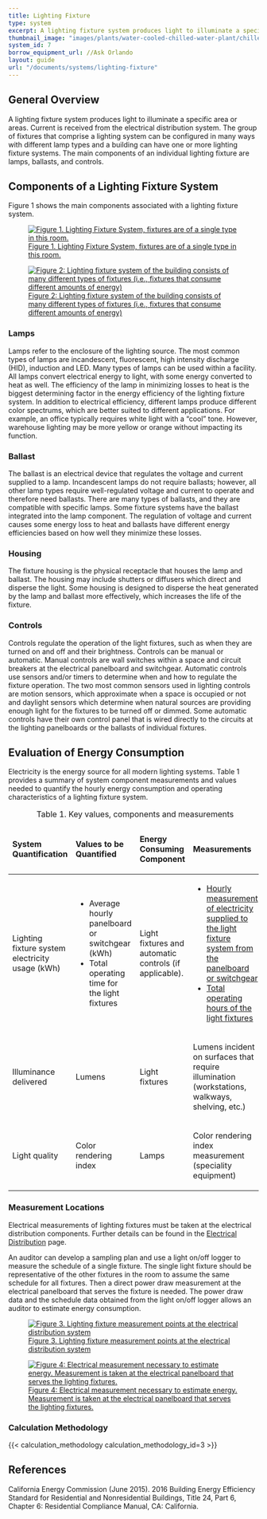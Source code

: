 ```yaml
---
title: Lighting Fixture
type: system
excerpt: A lighting fixture system produces light to illuminate a specific area or areas.
thumbnail_image: "images/plants/water-cooled-chilled-water-plant/chilled-water-plant-overview.jpeg"
system_id: 7
borrow_equipment_url: //Ask Orlando
layout: guide
url: "/documents/systems/lighting-fixture"
---
```


## General Overview

A lighting fixture system produces light to illuminate a specific area or areas. Current is received from the electrical distribution system. The group of fixtures that comprise a lighting system can be configured in many ways with different lamp types and a building can have one or more lighting fixture systems. The main components of an individual lighting fixture are lamps, ballasts, and controls. 

## Components of a Lighting Fixture System

Figure 1 shows the main components associated with a lighting fixture system. 

<a href="/images/systems/lighting-fixture/lighting fixture figure1.png">
    <figure class="figure mb-4 mt-3">
        <img src="/images/systems/lighting-fixture/lighting fixture figure1.png" class="figure-img img-fluid rounded" alt="Figure 1. Lighting Fixture System, fixtures are of a single type in this room.">
        <figcaption class="figure-caption text-left">Figure 1. Lighting Fixture System, fixtures are of a single type in this room.</figcaption>
    </figure>
</a>

<a href="/images/systems/lighting-fixture/lighting fixture figure2.png">
    <figure class="figure mb-4 mt-3">
        <img src="/images/systems/lighting-fixture/lighting fixture figure2.png" class="figure-img img-fluid rounded" alt="Figure 2: Lighting fixture system of the building consists of many different types of fixtures (i.e., fixtures that consume different amounts of energy)">
        <figcaption class="figure-caption text-left">Figure 2: Lighting fixture system of the building consists of many different types of fixtures (i.e., fixtures that consume different amounts of energy)</figcaption>
    </figure>
</a>

### Lamps

Lamps refer to the enclosure of the lighting source. The most common types of lamps are incandescent, fluorescent, high intensity discharge (HID), induction and LED. Many types of lamps can be used within a facility. All lamps convert electrical energy to light, with some energy converted to heat as well. The efficiency of the lamp in minimizing losses to heat is the biggest determining factor in the energy efficiency of the lighting fixture system. In addition to electrical efficiency, different lamps produce different color spectrums, which are better suited to different applications. For example, an office typically requires white light with a “cool” tone. However, warehouse lighting may be more yellow or orange without impacting its function.

### Ballast

The ballast is an electrical device that regulates the voltage and current supplied to a lamp.  Incandescent lamps do not require ballasts; however, all other lamp types require well-regulated voltage and current to operate and therefore need ballasts. There are many types of ballasts, and they are compatible with specific lamps. Some fixture systems have the ballast integrated into the lamp component. The regulation of voltage and current causes some energy loss to heat and ballasts have different energy efficiencies based on how well they minimize these losses.

### Housing

The fixture housing is the physical receptacle that houses the lamp and ballast. The housing may include shutters or diffusers which direct and disperse the light. Some housing is designed to disperse the heat generated by the lamp and ballast more effectively, which increases the life of the fixture.

### Controls

Controls regulate the operation of the light fixtures, such as when they are turned on and off and their brightness. Controls can be manual or automatic. Manual controls are wall switches within a space and circuit breakers at the electrical panelboard and switchgear. Automatic controls use sensors and/or timers to determine when and how to regulate the fixture operation. The two most common sensors used in lighting controls are motion sensors, which approximate when a space is occupied or not and daylight sensors which determine when natural sources are providing enough light for the fixtures to be turned off or dimmed.  Some automatic controls have their own control panel that is wired directly to the circuits at the lighting panelboards or the ballasts of individual fixtures.

## Evaluation of Energy Consumption

Electricity is the energy source for all modern lighting systems. Table 1 provides a summary of system component measurements and values needed to quantify the hourly energy consumption and operating characteristics of a lighting fixture system.  

<table>
    <caption>Table 1. Key values, components and measurements</caption>
    <thead>
        <tr>
            <td>
                <p><strong>System Quantification</strong></p>
            </td>
            <td>
                <p><strong>Values to be Quantified</strong></p>
            </td>
            <td>
                <p><strong>Energy Consuming Component</strong></p>
            </td>
            <td>
                <p><strong>Measurements</strong></p>
            </td>
        </tr>
    <tbody>
        <tr>
            <td>
                <p>Lighting fixture system electricity usage (kWh)</p>
            </td>
            <td>
                <ul>
                    <li>Average hourly panelboard or switchgear (kWh)</li> 
                    <li>Total operating time for the light fixtures</li>
                </ul>
            </td>
            <td>
                <p>Light fixtures and automatic controls (if applicable).</p>
            </td>
            <td>
                <ul>
                    <li><a href="/documents/measurement-technique/electrical-current">Hourly measurement of electricity supplied to the light fixture system from the panelboard or switchgear</a></li> 
                    <li><a href="/documents/measurement-technique/lighting-fixture-runtime">Total operating hours of the light fixtures</a></li>
                </ul>
            </td>
        </tr>
        <tr>
            <td>
                <p>Illuminance delivered</p>
            </td>
            <td>
                <p>Lumens</p>
            </td>
            <td>
                <p>Light fixtures</p>
            </td>
            <td>
                <p>Lumens incident on surfaces that require illumination (workstations, walkways, shelving, etc.)</p>
            </td>
        </tr>
        <tr>
            <td>
                <p>Light quality</p>
            </td>
            <td>
                <p>Color rendering index</p>
            </td>
            <td>
                <p>Lamps</p>
            </td>
            <td>
                <p>Color rendering index measurement (speciality equipment)</p>
            </td>
        </tr>
    </tbody>
</table>

### Measurement Locations

Electrical measurements of lighting fixtures must be taken at the electrical distribution components. Further details can be found in the <a href="/documents/systems/electrical-distribution">Electrical Distribution</a> page.  

An auditor can develop a sampling plan and use a light on/off logger to measure the schedule of a single fixture. The single light fixture should be representative of the other fixtures in the room to assume the same schedule for all fixtures. Then a direct power draw measurement at the electrical panelboard that serves the fixture is needed. The power draw data and the schedule data obtained from the light on/off logger allows an auditor to estimate energy consumption.

<a href="/images/systems/lighting-fixture/lighting fixture figure3.png">
    <figure class="figure mb-4 mt-3">
        <img src="/images/systems/lighting-fixture/lighting fixture figure3.png" class="figure-img img-fluid rounded" alt="Figure 3. Lighting fixture measurement points at the electrical distribution system">
        <figcaption class="figure-caption text-left">Figure 3. Lighting fixture measurement points at the electrical distribution system</figcaption>
    </figure>
</a>

<a href="/images/systems/lighting-fixture/lighting fixture figure4.png">
    <figure class="figure mb-4 mt-3">
        <img src="/images/systems/lighting-fixture/lighting fixture figure4.png" class="figure-img img-fluid rounded" alt="Figure 4: Electrical measurement necessary to estimate energy. Measurement is taken at the electrical panelboard that serves the lighting fixtures.">
        <figcaption class="figure-caption text-left">Figure 4: Electrical measurement necessary to estimate energy. Measurement is taken at the electrical panelboard that serves the lighting fixtures.</figcaption>
    </figure>
</a>

### Calculation Methodology

{{< calculation_methodology calculation_methodology_id=3 >}}

## References
<!-- Must have emty line after the opeing div tag. If we use a numbered list to relate to in text citations, remove the div  -->
<div class="references">

California Energy Commission (June 2015). 2016 Building Energy Efficiency Standard for Residential and Nonresidential Buildings, Title 24, Part 6, Chapter 6: Residential Compliance Manual, CA: California.

</div>